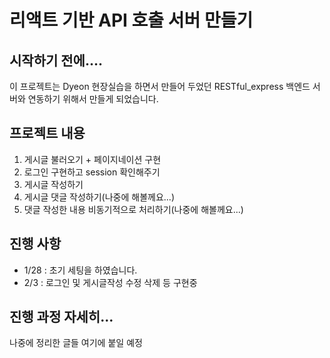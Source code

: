 # 리액트 기반 API 호출 서버 만들기

## 시작하기 전에....
이 프로젝트는 Dyeon 현장실습을 하면서 만들어 두었던 RESTful_express 백엔드 서버와 연동하기 위해서 만들게 되었습니다.

## 프로젝트 내용
1. 게시글 불러오기 + 페이지네이션 구현
2. 로그인 구현하고 session 확인해주기
3. 게시글 작성하기
4. 게시글 댓글 작성하기(나중에 해볼께요...)
5. 댓글 작성한 내용 비동기적으로 처리하기(나중에 해볼께요...)

## 진행 사항
- 1/28 : 초기 세팅을 하였습니다.
- 2/3 : 로그인 및 게시글작성 수정 삭제 등 구현중


## 진행 과정 자세히...
나중에 정리한 글들 여기에 붙일 예정
